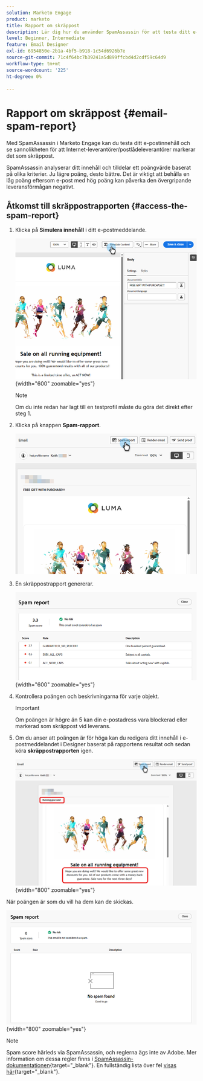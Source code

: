 ```yaml
---
solution: Marketo Engage
product: marketo
title: Rapport om skräppost
description: Lär dig hur du använder SpamAssassin för att testa ditt e-postinnehåll och se sannolikheten för att det markeras som skräppost.
level: Beginner, Intermediate
feature: Email Designer
exl-id: 6954850e-2b1a-4bf5-b918-1c54d6926b7e
source-git-commit: 71c4f64bc7b39241a5d899ffcbd4d2cdf59c64d9
workflow-type: tm+mt
source-wordcount: '225'
ht-degree: 0%

---
```


# Rapport om skräppost {#email-spam-report}

Med SpamAssassin i Marketo Engage kan du testa ditt e-postinnehåll och se sannolikheten för att Internet-leverantörer/postlådeleverantörer markerar det som skräppost.

SpamAssassin analyserar ditt innehåll och tilldelar ett poängvärde baserat på olika kriterier. Ju lägre poäng, desto bättre. Det är viktigt att behålla en låg poäng eftersom e-post med hög poäng kan påverka den övergripande leveransförmågan negativt.

## Åtkomst till skräppostrapporten {#access-the-spam-report}

1. Klicka på **Simulera innehåll** i ditt e-postmeddelande.

   ![](assets/email-spam-report-1.png){width="600" zoomable="yes"}

   >[!NOTE]
   >
   >Om du inte redan har lagt till en testprofil måste du göra det direkt efter steg 1.

1. Klicka på knappen **Spam-rapport**.

   ![](assets/email-spam-report-2.png)

1. En skräppostrapport genererar.

   ![](assets/email-spam-report-3.png){width="600" zoomable="yes"}

1. Kontrollera poängen och beskrivningarna för varje objekt.

   >[!IMPORTANT]
   >
   >Om poängen är högre än 5 kan din e-postadress vara blockerad eller markerad som skräppost vid leverans.

1. Om du anser att poängen är för höga kan du redigera ditt innehåll i e-postmeddelandet i Designer baserat på rapportens resultat och sedan köra **skräppostrapporten** igen.

   ![](assets/email-spam-report-4.png){width="800" zoomable="yes"}

När poängen är som du vill ha dem kan de skickas.

![](assets/email-spam-report-5.png){width="800" zoomable="yes"}

>[!NOTE]
>
>Spam score härleds via SpamAssassin, och reglerna ägs inte av Adobe. Mer information om dessa regler finns i [SpamAssassin-dokumentationen](https://spamassassin.apache.org/#_blank){target="_blank"}. En fullständig lista över fel [visas här](https://spamassassin.apache.org/old/tests_3_0_x.html){target="_blank"}.
